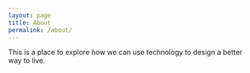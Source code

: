 ```yaml
---
layout: page
title: About
permalink: /about/
---
```


This is a place to explore how we can use technology to design a better way to live. 
